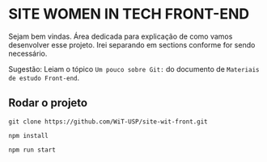 # SITE WOMEN IN TECH FRONT-END

Sejam bem vindas. Área dedicada para explicação de como vamos desenvolver esse projeto. Irei separando em sections conforme for sendo necessário.

Sugestão: Leiam o tópico `Um pouco sobre Git:` do documento de `Materiais de estudo Front-end`.

## Rodar o projeto

```
git clone https://github.com/WiT-USP/site-wit-front.git
```

```
npm install
```

```
npm run start
```
